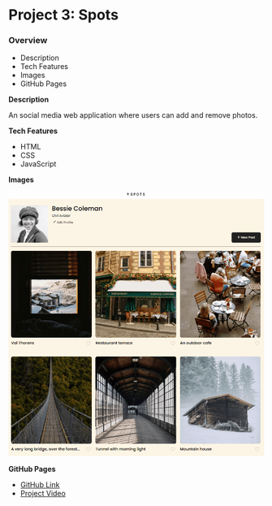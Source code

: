 # Project 3: Spots

### Overview

- Description
- Tech Features
- Images
- GitHub Pages

**Description**

An social media web application where users can add and remove photos.

**Tech Features**

- HTML
- CSS
- JavaScript

**Images**

![Getting Started](./src/images/Spots.png)

**GitHub Pages**

- [GitHub Link](https://devontesmith.github.io/se_project_spots/)
- [Project Video](https://drive.google.com/drive/folders/1BPwQ0J4nxq2iA3FxZJ64jHQigG04EMkW?usp=sharing)
